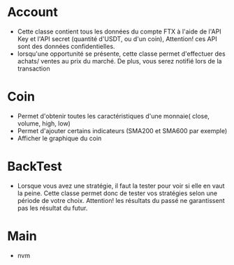 # Account
- Cette classe contient tous les données du compte FTX à l'aide de l'API Key et l'API secret (quantité d'USDT, ou d'un coin), Attention! ces API sont des données confidentielles.
- lorsqu'une opportunité se présente, cette classe permet d'effectuer des achats/ ventes au prix du marché. De plus, vous serez notifié lors de la transaction 

# Coin
- Permet d'obtenir toutes les caractéristiques d'une monnaie( close, volume, high, low)
- Permet d'ajouter certains indicateurs (SMA200 et SMA600 par exemple)
- Afficher le graphique du coin

# BackTest
- Lorsque vous avez une stratégie, il faut la tester pour voir si elle en vaut la peine. Cette classe permet donc de tester vos stratégies selon une période de votre choix. Attention! les résultats du passé ne garantissent pas les résultat du futur.

# Main
- nvm
